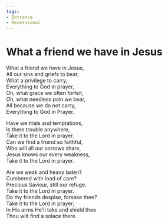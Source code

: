 ```yaml
---
tags:
- Entrance
- Recessional
---
```


# What a friend we have in Jesus  
  
What a friend we have in Jesus,  
All our sins and griefs to bear,  
What a privilege to carry,  
Everything to God in prayer,  
Oh, what grace we often forfeit,  
Oh, what needless pain we bear,  
All because we do not carry,  
Everything to God in Prayer.  
  
Have we trials and temptations,  
Is there trouble anywhere,  
Take it to the Lord in prayer.  
Can we find a friend so faithful,  
Who will all our sorrows share,  
Jesus knows our every weakness,  
Take it to the Lord in prayer.  
  
Are we weak and heavy laden?  
Cumbered with load of care?  
Precious Saviour, still our refuge.  
Take it to the Lord in prayer.  
Do thy friends despise, forsake thee?  
Take it to the Lord in prayer;  
In His arms He'll take and shield thee  
Thou wilt find a solace there.